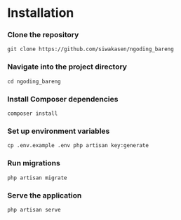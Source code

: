 # Installation

### Clone the repository
`git clone https://github.com/siwakasen/ngoding_bareng`

### Navigate into the project directory
`cd ngoding_bareng`

### Install Composer dependencies
`composer install`

### Set up environment variables
`cp .env.example .env
php artisan key:generate`

### Run migrations
`php artisan migrate`

### Serve the application
`php artisan serve`
